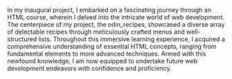 In my inaugural project, I embarked on a fascinating journey through an HTML course, wherein I delved into the intricate world of web development. The centerpiece of my project, the odin_recipes, showcased a diverse array of delectable recipes through meticulously crafted menus and well-structured lists. Throughout this immersive learning experience, I acquired a comprehensive understanding of essential HTML concepts, ranging from fundamental elements to more advanced techniques. Armed with this newfound knowledge, I am now equipped to undertake future web development endeavors with confidence and proficiency.
